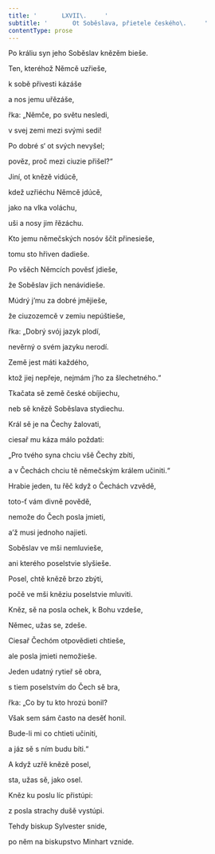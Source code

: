 ```yaml
---
title: '       LXVII\.     '
subtitle: '       Ot Soběslava, přietele českého\.     '
contentType: prose
---
```


<section>

Po králiu syn jeho Soběslav knězěm bieše.

Ten, kteréhož Němcě uzřieše,

k sobě přivesti kázáše

a nos jemu uřězáše,

řka: „Němče, po světu nesledi,

v svej zemi mezi svými sedi!

Po dobré s‘ ot svých nevyšel;

pověz, proč mezi ciuzie přišel?“

Jiní, ot knězě vidúcě,

kdež uzřiéchu Němcě jdúcě,

jako na vlka voláchu,

uši a nosy jim řězáchu.

Kto jemu němečských nosóv ščít přinesieše,

tomu sto hřiven dadieše.

Po všěch Němcích pověsť jdieše,

že Soběslav jich nenávidieše.

Múdrý j’mu za dobré jmějieše,

že ciuzozemcě v zemiu nepúštieše,

řka: „Dobrý svój jazyk plodí,

nevěrný o svém jazyku nerodí.

Země jest máti každého,

ktož jiej nepřeje, nejmám j’ho za šlechetného.“

Tkačata sě země české obíjiechu,

neb sě knězě Soběslava stydiechu.

Král sě je na Čechy žalovati,

ciesař mu káza málo poždati:

„Pro tvého syna chciu všě Čechy zbíti,

a v Čechách chciu tě němečským králem učiniti.“

Hrabie jeden, tu řěč když o Čechách vzvědě,

toto-ť vám divně povědě,

nemože do Čech posla jmieti,

a’ž musi jednoho najieti.

Soběslav ve mši nemluvieše,

ani kterého poselstvie slyšieše.

Posel, chtě knězě brzo zbýti,

počě ve mši kněziu poselstvie mluviti.

Kněz, sě na posla ochek, k Bohu vzdeše,

Němec, užas se, zdeše.

Ciesař Čechóm otpovědieti chtieše,

ale posla jmieti nemožieše.

Jeden udatný rytieř sě obra,

s tiem poselstvím do Čech sě bra,

řka: „Co by tu kto hrozú bonil?

Však sem sám často na desěť honil.

Bude-li mi co chtieti učiniti,

a jáz sě s ním budu bíti.“

A když uzřě knězě posel,

sta, užas sě, jako osel.

Kněz ku poslu líc přistúpi:

z posla strachy dušě vystúpi.

Tehdy biskup Sylvester snide,

po něm na biskupstvo Minhart vznide.

</section>
